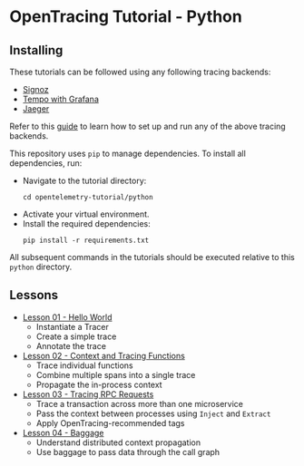 # OpenTracing Tutorial - Python

## Installing

These tutorials can be followed using any following tracing backends:
* [Signoz](https://signoz.io/)
* [Tempo with Grafana](https://grafana.com/docs/tempo/latest/)
* [Jaeger](https://jaegertracing.io)

Refer to this [guide](../README.md) to learn how to set up and run any of the above tracing backends.

This repository uses `pip` to manage dependencies. To install all dependencies, run:

* Navigate to the tutorial directory:
  ```
  cd opentelemetry-tutorial/python
  ```
* Activate your virtual environment.
* Install the required dependencies:
  ```
  pip install -r requirements.txt
  ```

All subsequent commands in the tutorials should be executed relative to this `python` directory.

## Lessons

* [Lesson 01 - Hello World](./lesson01)
  * Instantiate a Tracer
  * Create a simple trace
  * Annotate the trace
* [Lesson 02 - Context and Tracing Functions](./lesson02)
  * Trace individual functions
  * Combine multiple spans into a single trace
  * Propagate the in-process context
* [Lesson 03 - Tracing RPC Requests](./lesson03)
  * Trace a transaction across more than one microservice
  * Pass the context between processes using `Inject` and `Extract`
  * Apply OpenTracing-recommended tags
* [Lesson 04 - Baggage](./lesson04)
  * Understand distributed context propagation
  * Use baggage to pass data through the call graph